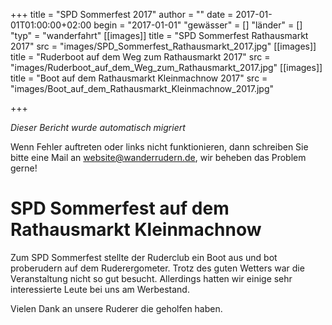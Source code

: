 +++
title = "SPD Sommerfest 2017"
author = ""
date = 2017-01-01T01:00:00+02:00
begin = "2017-01-01"
"gewässer" = []
"länder" = []
"typ" = "wanderfahrt"
[[images]]
title = "SPD Sommerfest Rathausmarkt 2017"
src = "images/SPD_Sommerfest_Rathausmarkt_2017.jpg"
[[images]]
title = "Ruderboot auf dem Weg zum Rathausmarkt 2017"
src = "images/Ruderboot_auf_dem_Weg_zum_Rathausmarkt_2017.jpg"
[[images]]
title = "Boot auf dem Rathausmarkt Kleinmachnow 2017"
src = "images/Boot_auf_dem_Rathausmarkt_Kleinmachnow_2017.jpg"

+++


*Dieser Bericht wurde automatisch migriert*

Wenn Fehler auftreten oder links nicht funktionieren, dann schreiben Sie bitte eine Mail an website@wanderrudern.de, wir beheben das Problem gerne!



# SPD Sommerfest auf dem Rathausmarkt Kleinmachnow


Zum SPD Sommerfest stellte der Ruderclub ein Boot aus und bot proberudern auf dem Ruderergometer. Trotz des guten Wetters war die Veranstaltung nicht so gut besucht. Allerdings hatten wir einige sehr interessierte Leute bei uns am Werbestand.

Vielen Dank an unsere Ruderer die geholfen haben.